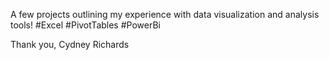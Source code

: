 A few projects outlining my experience with data visualization and analysis tools!
#Excel #PivotTables #PowerBi

Thank you,
Cydney Richards
